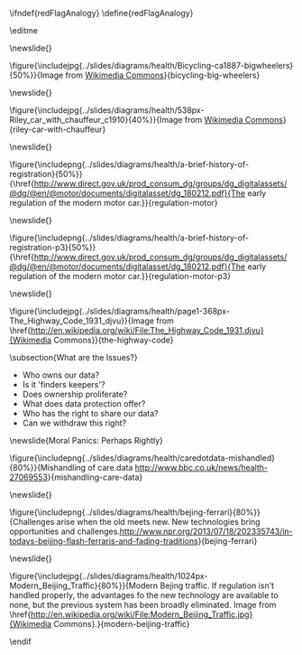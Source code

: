 \ifndef{redFlagAnalogy}
\define{redFlagAnalogy}

\editme

\newslide{}

\figure{\includejpg{../slides/diagrams/health/Bicycling-ca1887-bigwheelers}{50%}}{Image from [Wikimedia Commons](http://en.wikipedia.org/wiki/File:Bicycling-ca1887-bigwheelers.jpg)}{bicycling-big-wheelers}

\newslide{}

\figure{\includejpg{../slides/diagrams/health/538px-Riley_car_with_chauffeur_c1910}{40%}}{Image from [Wikimedia Commons](http://en.wikipedia.org/wiki/File:Riley_car_with_chauffeur,_c1910.jpg)}{riley-car-with-chauffeur}


\newslide{}

\figure{\includepng{../slides/diagrams/health/a-brief-history-of-registration}{50%}}{\href{http://www.direct.gov.uk/prod_consum_dg/groups/dg_digitalassets/@dg/@en/@motor/documents/digitalasset/dg_180212.pdf}{The early regulation of the modern motor car.}}{regulation-motor}

\newslide{}

\figure{\includepng{../slides/diagrams/health/a-brief-history-of-registration-p3}{50%}}{\href{http://www.direct.gov.uk/prod_consum_dg/groups/dg_digitalassets/@dg/@en/@motor/documents/digitalasset/dg_180212.pdf}{The early regulation of the modern motor car.}}{regulation-motor-p3}

\newslide{}

\figure{\includejpg{../slides/diagrams/health/page1-368px-The_Highway_Code_1931_djvu}}{Image from \href{http://en.wikipedia.org/wiki/File:The_Highway_Code_1931.djvu}{Wikimedia Commons}}{the-highway-code}

\subsection{What are the Issues?}

* Who owns our data? 
* Is it 'finders keepers'?
* Does ownership proliferate?
* What does data protection offer?
* Who has the right to share our data?
* Can we withdraw this right?

\newslide{Moral Panics: Perhaps Rightly}

\figure{\includepng{../slides/diagrams/health/caredotdata-mishandled}{80%}}{Mishandling of care.data <http://www.bbc.co.uk/news/health-27069553>}{mishandling-care-data}

\newslide{}

\figure{\includepng{../slides/diagrams/health/bejing-ferrari}{80%}}{Challenges arise when the old meets new. New technologies bring opportunities and challenges.<http://www.npr.org/2013/07/18/202335743/in-todays-beijing-flash-ferraris-and-fading-traditions>}{bejing-ferrari}

\newslide{}
  
\figure{\includejpg{../slides/diagrams/health/1024px-Modern_Beijing_Traffic}{80%}}{Modern Bejing traffic. If regulation isn't handled properly, the advantages fo the new technology are available to none, but the previous system has been broadly eliminated. Image from \href{http://en.wikipedia.org/wiki/File:Modern_Beijing_Traffic.jpg}{Wikimedia Commons}.}{modern-beijing-traffic}


\endif
